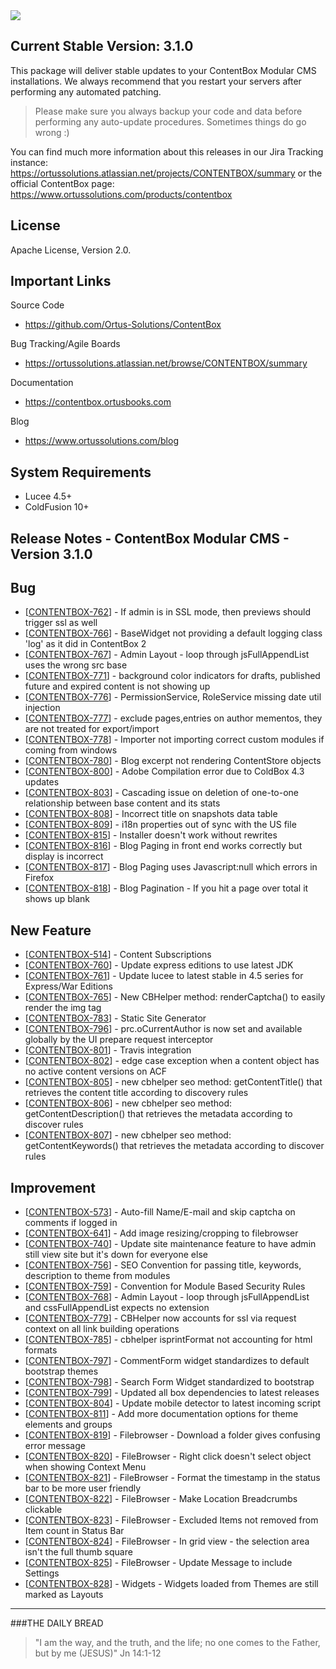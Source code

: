<img src="https://www.contentboxcms.org/__media/ContentBox_300.png" class="img-thumbnail"/>

## Current Stable Version: 3.1.0

This package will deliver stable updates to your ContentBox Modular CMS installations.  We always recommend that you restart your servers after performing any automated patching.

> Please make sure you always backup your code and data before performing any auto-update procedures.  Sometimes things do go wrong :)

You can find much more information about this releases in our Jira Tracking instance: https://ortussolutions.atlassian.net/projects/CONTENTBOX/summary or the official ContentBox page: https://www.ortussolutions.com/products/contentbox

## License
Apache License, Version 2.0.

## Important Links

Source Code
- https://github.com/Ortus-Solutions/ContentBox

Bug Tracking/Agile Boards
- https://ortussolutions.atlassian.net/browse/CONTENTBOX/summary

Documentation
- https://contentbox.ortusbooks.com

Blog
- https://www.ortussolutions.com/blog

## System Requirements
- Lucee 4.5+
- ColdFusion 10+


## Release Notes - ContentBox Modular CMS - Version 3.1.0
            
<h2>        Bug
</h2>
<ul>
<li>[<a href='https://ortussolutions.atlassian.net/browse/CONTENTBOX-762'>CONTENTBOX-762</a>] -         If admin is in SSL mode, then previews should trigger ssl as well 
</li>
<li>[<a href='https://ortussolutions.atlassian.net/browse/CONTENTBOX-766'>CONTENTBOX-766</a>] -         BaseWidget not providing a default logging class &#39;log&#39; as it did in ContentBox 2
</li>
<li>[<a href='https://ortussolutions.atlassian.net/browse/CONTENTBOX-767'>CONTENTBOX-767</a>] -         Admin Layout - loop through jsFullAppendList uses the wrong src base
</li>
<li>[<a href='https://ortussolutions.atlassian.net/browse/CONTENTBOX-771'>CONTENTBOX-771</a>] -         background color indicators for drafts, published future and expired content is not showing up
</li>
<li>[<a href='https://ortussolutions.atlassian.net/browse/CONTENTBOX-776'>CONTENTBOX-776</a>] -         PermissionService, RoleService missing date util injection
</li>
<li>[<a href='https://ortussolutions.atlassian.net/browse/CONTENTBOX-777'>CONTENTBOX-777</a>] -         exclude pages,entries on author mementos, they are not treated for export/import
</li>
<li>[<a href='https://ortussolutions.atlassian.net/browse/CONTENTBOX-778'>CONTENTBOX-778</a>] -         Importer not importing correct custom modules if coming from windows
</li>
<li>[<a href='https://ortussolutions.atlassian.net/browse/CONTENTBOX-780'>CONTENTBOX-780</a>] -         Blog excerpt not rendering ContentStore objects
</li>
<li>[<a href='https://ortussolutions.atlassian.net/browse/CONTENTBOX-800'>CONTENTBOX-800</a>] -         Adobe Compilation error due to ColdBox 4.3 updates
</li>
<li>[<a href='https://ortussolutions.atlassian.net/browse/CONTENTBOX-803'>CONTENTBOX-803</a>] -         Cascading issue on deletion of one-to-one relationship between base content and its stats
</li>
<li>[<a href='https://ortussolutions.atlassian.net/browse/CONTENTBOX-808'>CONTENTBOX-808</a>] -         Incorrect title on snapshots data table
</li>
<li>[<a href='https://ortussolutions.atlassian.net/browse/CONTENTBOX-809'>CONTENTBOX-809</a>] -         i18n properties out of sync with the US file
</li>
<li>[<a href='https://ortussolutions.atlassian.net/browse/CONTENTBOX-815'>CONTENTBOX-815</a>] -         Installer doesn&#39;t work without rewrites
</li>
<li>[<a href='https://ortussolutions.atlassian.net/browse/CONTENTBOX-816'>CONTENTBOX-816</a>] -         Blog Paging in front end works correctly but display is incorrect
</li>
<li>[<a href='https://ortussolutions.atlassian.net/browse/CONTENTBOX-817'>CONTENTBOX-817</a>] -         Blog Paging uses Javascript:null which errors in Firefox
</li>
<li>[<a href='https://ortussolutions.atlassian.net/browse/CONTENTBOX-818'>CONTENTBOX-818</a>] -         Blog Pagination - If you hit a page over total it shows up blank
</li>
</ul>
            
<h2>        New Feature
</h2>
<ul>
<li>[<a href='https://ortussolutions.atlassian.net/browse/CONTENTBOX-514'>CONTENTBOX-514</a>] -         Content Subscriptions
</li>
<li>[<a href='https://ortussolutions.atlassian.net/browse/CONTENTBOX-760'>CONTENTBOX-760</a>] -         Update express editions to use latest JDK
</li>
<li>[<a href='https://ortussolutions.atlassian.net/browse/CONTENTBOX-761'>CONTENTBOX-761</a>] -         Update lucee to latest stable in 4.5 series for Express/War Editions
</li>
<li>[<a href='https://ortussolutions.atlassian.net/browse/CONTENTBOX-765'>CONTENTBOX-765</a>] -         New CBHelper method: renderCaptcha() to easily render the img tag
</li>
<li>[<a href='https://ortussolutions.atlassian.net/browse/CONTENTBOX-783'>CONTENTBOX-783</a>] -         Static Site Generator
</li>
<li>[<a href='https://ortussolutions.atlassian.net/browse/CONTENTBOX-796'>CONTENTBOX-796</a>] -         prc.oCurrentAuthor is now set and available globally by the UI prepare request interceptor
</li>
<li>[<a href='https://ortussolutions.atlassian.net/browse/CONTENTBOX-801'>CONTENTBOX-801</a>] -         Travis integration
</li>
<li>[<a href='https://ortussolutions.atlassian.net/browse/CONTENTBOX-802'>CONTENTBOX-802</a>] -         edge case exception when a content object has no active content versions on ACF
</li>
<li>[<a href='https://ortussolutions.atlassian.net/browse/CONTENTBOX-805'>CONTENTBOX-805</a>] -         new cbhelper seo method: getContentTitle() that retrieves the content title according to discovery rules
</li>
<li>[<a href='https://ortussolutions.atlassian.net/browse/CONTENTBOX-806'>CONTENTBOX-806</a>] -         new cbhelper seo method: getContentDescription() that retrieves the metadata according to discover rules
</li>
<li>[<a href='https://ortussolutions.atlassian.net/browse/CONTENTBOX-807'>CONTENTBOX-807</a>] -         new cbhelper seo method: getContentKeywords() that retrieves the metadata according to discover rules
</li>
</ul>
        
<h2>        Improvement
</h2>
<ul>
<li>[<a href='https://ortussolutions.atlassian.net/browse/CONTENTBOX-573'>CONTENTBOX-573</a>] -         Auto-fill Name/E-mail and skip captcha on comments if logged in
</li>
<li>[<a href='https://ortussolutions.atlassian.net/browse/CONTENTBOX-641'>CONTENTBOX-641</a>] -         Add image resizing/cropping to filebrowser
</li>
<li>[<a href='https://ortussolutions.atlassian.net/browse/CONTENTBOX-740'>CONTENTBOX-740</a>] -         Update site maintenance feature to have admin still view site but it&#39;s down for everyone else
</li>
<li>[<a href='https://ortussolutions.atlassian.net/browse/CONTENTBOX-756'>CONTENTBOX-756</a>] -         SEO Convention for passing title, keywords, description to theme from modules
</li>
<li>[<a href='https://ortussolutions.atlassian.net/browse/CONTENTBOX-759'>CONTENTBOX-759</a>] -         Convention for Module Based Security Rules
</li>
<li>[<a href='https://ortussolutions.atlassian.net/browse/CONTENTBOX-768'>CONTENTBOX-768</a>] -         Admin Layout - loop through jsFullAppendList and cssFullAppendList expects no extension
</li>
<li>[<a href='https://ortussolutions.atlassian.net/browse/CONTENTBOX-779'>CONTENTBOX-779</a>] -         CBHelper now accounts for ssl via request context on all link building operations
</li>
<li>[<a href='https://ortussolutions.atlassian.net/browse/CONTENTBOX-785'>CONTENTBOX-785</a>] -         cbhelper isprintFormat not accounting for html formats
</li>
<li>[<a href='https://ortussolutions.atlassian.net/browse/CONTENTBOX-797'>CONTENTBOX-797</a>] -         CommentForm widget standardizes to default bootstrap themes
</li>
<li>[<a href='https://ortussolutions.atlassian.net/browse/CONTENTBOX-798'>CONTENTBOX-798</a>] -         Search Form Widget standardized to bootstrap
</li>
<li>[<a href='https://ortussolutions.atlassian.net/browse/CONTENTBOX-799'>CONTENTBOX-799</a>] -         Updated all box dependencies to latest releases
</li>
<li>[<a href='https://ortussolutions.atlassian.net/browse/CONTENTBOX-804'>CONTENTBOX-804</a>] -         Update mobile detector to latest incoming script
</li>
<li>[<a href='https://ortussolutions.atlassian.net/browse/CONTENTBOX-811'>CONTENTBOX-811</a>] -         Add more documentation options for theme elements and groups
</li>
<li>[<a href='https://ortussolutions.atlassian.net/browse/CONTENTBOX-819'>CONTENTBOX-819</a>] -         Filebrowser - Download a folder gives confusing error message
</li>
<li>[<a href='https://ortussolutions.atlassian.net/browse/CONTENTBOX-820'>CONTENTBOX-820</a>] -         FileBrowser - Right click doesn&#39;t select object when showing Context Menu
</li>
<li>[<a href='https://ortussolutions.atlassian.net/browse/CONTENTBOX-821'>CONTENTBOX-821</a>] -         FileBrowser - Format the timestamp in the status bar to be more user friendly
</li>
<li>[<a href='https://ortussolutions.atlassian.net/browse/CONTENTBOX-822'>CONTENTBOX-822</a>] -         FileBrowser - Make Location Breadcrumbs clickable
</li>
<li>[<a href='https://ortussolutions.atlassian.net/browse/CONTENTBOX-823'>CONTENTBOX-823</a>] -         FileBrowser - Excluded Items not removed from Item count in Status Bar
</li>
<li>[<a href='https://ortussolutions.atlassian.net/browse/CONTENTBOX-824'>CONTENTBOX-824</a>] -         FileBrowser - In grid view - the selection area isn&#39;t the full thumb square
</li>
<li>[<a href='https://ortussolutions.atlassian.net/browse/CONTENTBOX-825'>CONTENTBOX-825</a>] -         FileBrowser - Update Message to include Settings
</li>
<li>[<a href='https://ortussolutions.atlassian.net/browse/CONTENTBOX-828'>CONTENTBOX-828</a>] -         Widgets - Widgets loaded from Themes are still marked as Layouts
</li>
</ul>
                                        

---
 
###THE DAILY BREAD
 > "I am the way, and the truth, and the life; no one comes to the Father, but by me (JESUS)" Jn 14:1-12